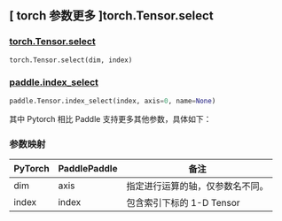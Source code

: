 ## [ torch 参数更多 ]torch.Tensor.select

### [torch.Tensor.select](https://pytorch.org/docs/stable/generated/torch.Tensor.select.html?highlight=select#torch.Tensor.select)

```python
torch.Tensor.select(dim, index)
```

### [paddle.index_select](https://www.paddlepaddle.org.cn/documentation/docs/zh/develop/api/paddle/Tensor_cn.html#index-select-index-axis-0-name-none)

```python
paddle.Tensor.index_select(index, axis=0, name=None)
```

其中 Pytorch 相⽐ Paddle ⽀持更多其他参数，具体如下：

### 参数映射

| PyTorch       | PaddlePaddle | 备注                                                   |
| ------------- | ------------ | ------------------------------------------------------ |
| dim | axis        | 指定进行运算的轴，仅参数名不同。   |
| index | index | 包含索引下标的 1-D Tensor |
